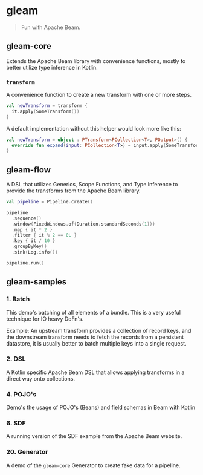# gleam

> Fun with Apache Beam.

## gleam-core

Extends the Apache Beam library with convenience functions, mostly to better
utilize type inference in Kotlin.

### `transform`

A convenience function to create a new transform with one or more steps.

```kotlin
val newTransform = transform {
  it.apply(SomeTransform())
}
```

A default implementation without this helper would look more like this:

```kotlin
val newTransform = object : PTransform<PCollection<T>, POutput>() {
  override fun expand(input: PCollection<T>) = input.apply(SomeTransform)
}
```

## gleam-flow

A DSL that utilizes Generics, Scope Functions, and Type Inference to provide the
transforms from the Apache Beam library.

```kotlin
val pipeline = Pipeline.create()

pipeline
  .sequence()
  .window(FixedWindows.of(Duration.standardSeconds(1)))
  .map { it * 2 }
  .filter { it % 2 == 0L }
  .key { it / 10 }
  .groupByKey()
  .sink(Log.info())

pipeline.run()
```

## gleam-samples

### 1. Batch

This demo's batching of all elements of a bundle. This is a very useful
technique for IO heavy DoFn's.

Example: An upstream transform provides a collection of record keys, and the
downstream transform needs to fetch the records from a persistent datastore, it
is usually better to batch multiple keys into a single request.

### 2. DSL

A Kotlin specific Apache Beam DSL that allows applying transforms in a direct
way onto collections.

### 4. POJO's

Demo's the usage of POJO's (Beans) and field schemas in Beam with Kotlin

### 6. SDF

A running version of the SDF example from the Apache Beam website.

### 20. Generator

A demo of the `gleam-core` Generator to create fake data for a pipeline.
